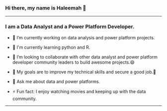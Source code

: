 ### Hi there, my name is Haleemah 👋


-------------------------------------------------------------------------------------

### I am a Data Analyst and a Power Platform Developer.

- 🔭 I’m currently working on data analysis and power platform projects.
- 🌱 I'm currently learning python and R.
- 👯 I’m looking to collaborate with other data analyst and power platform developer community leaders to build awesome projects.:smile:
- :dart: My goals are to improve my technical skills and secure a good job.:pray:

- 💬 Ask me about data and power platforms.


- ⚡ Fun fact: I enjoy watching movies and keeping up with the data community.

---------------------------------------------------------------------------------------

